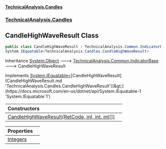 #### [TechnicalAnalysis.Candles](TechnicalAnalysis.Candles.md 'TechnicalAnalysis.Candles')
### [TechnicalAnalysis.Candles](TechnicalAnalysis.Candles.md#TechnicalAnalysis.Candles 'TechnicalAnalysis.Candles')

## CandleHighWaveResult Class

```csharp
public class CandleHighWaveResult : TechnicalAnalysis.Common.IndicatorBase,
System.IEquatable<TechnicalAnalysis.Candles.CandleHighWaveResult>
```

Inheritance [System.Object](https://docs.microsoft.com/en-us/dotnet/api/System.Object 'System.Object') &#129106; [TechnicalAnalysis.Common.IndicatorBase](https://docs.microsoft.com/en-us/dotnet/api/TechnicalAnalysis.Common.IndicatorBase 'TechnicalAnalysis.Common.IndicatorBase') &#129106; CandleHighWaveResult

Implements [System.IEquatable&lt;](https://docs.microsoft.com/en-us/dotnet/api/System.IEquatable-1 'System.IEquatable`1')[CandleHighWaveResult](CandleHighWaveResult.md 'TechnicalAnalysis.Candles.CandleHighWaveResult')[&gt;](https://docs.microsoft.com/en-us/dotnet/api/System.IEquatable-1 'System.IEquatable`1')

| Constructors | |
| :--- | :--- |
| [CandleHighWaveResult(RetCode, int, int, int[])](CandleHighWaveResult.CandleHighWaveResult(RetCode,int,int,int[]).md 'TechnicalAnalysis.Candles.CandleHighWaveResult.CandleHighWaveResult(TechnicalAnalysis.Common.RetCode, int, int, int[])') | |

| Properties | |
| :--- | :--- |
| [Integers](CandleHighWaveResult.Integers.md 'TechnicalAnalysis.Candles.CandleHighWaveResult.Integers') | |
